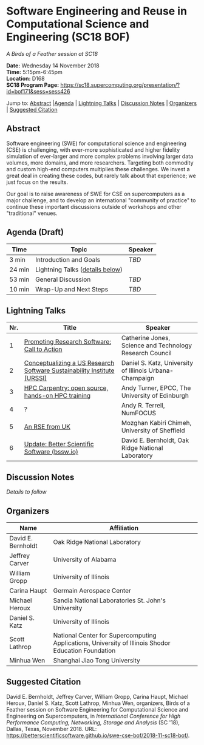 # Software Engineering and Reuse in Computational Science and Engineering (SC18 BOF)

*A Birds of a Feather session at SC18*

**Date:** Wednesday 14 November 2018<br>
**Time:** 5:15pm-6:45pm<br>
**Location:** D168<br>
**SC18 Program Page:** <https://sc18.supercomputing.org/presentation/?id=bof171&sess=sess426>

Jump to: [Abstract](#abstract) |[Agenda](#agenda) | [Lightning Talks](#lightning-talks) | [Discussion Notes](#discussion-notes) | [Organizers](#organizers) |  [Suggested Citation](#suggested-citation)

## Abstract

Software engineering (SWE) for computational science and engineering
(CSE) is challenging, with ever-more sophisticated and higher fidelity
simulation of ever-larger and more complex problems involving larger
data volumes, more domains, and more researchers. Targeting both
commodity and custom high-end computers multiplies these
challenges. We invest a great deal in creating these codes, but rarely
talk about that experience; we just focus on the results.

Our goal is to raise awareness of SWE for CSE on supercomputers as a
major challenge, and to develop an international "community of
practice" to continue these important discussions outside of workshops
and other "traditional" venues.

## Agenda (Draft)

Time | Topic | Speaker
-----|-------|--------
3 min | Introduction and Goals | *TBD*
24 min | Lightning Talks ([details below](#lightning-talks))
53 min | General Discussion | *TBD*
10 min | Wrap-Up and Next Steps | *TBD*

## Lightning Talks

Nr. | Title | Speaker
--|-------|---------------------
1 | [Promoting Research Software: Call to Action](01-promoting-jones.pdf) | Catherine Jones, Science and Technology Research Council
2 | [Conceptualizing a US Research Software Sustainability Institute (URSSI)](02-urssi-katz.pdf) | Daniel S. Katz, University of Illinois Urbana-Champaign
3 | [HPC Carpentry: open source, hands-on HPC training](03-carpentry-turner.pdf) | Andy Turner, EPCC, The University of Edinburgh
4 | ? | Andy R. Terrell, NumFOCUS
5 | [An RSE from UK](05-chimeh-rse.pdf) | Mozghan Kabiri Chimeh, University of Sheffield
6 | [Update: Better Scientific Software (bssw.io)]() | David E. Bernholdt, Oak Ridge National Laboratory

## Discussion Notes

*Details to follow*

## Organizers

Name | Affiliation
-----|------------
David E. Bernholdt | Oak Ridge National Laboratory
Jeffrey Carver | University of Alabama
William Gropp | University of Illinois
Carina Haupt | Germain Aerospace Center 
Michael Heroux | Sandia National Laboratories St. John's University
Daniel S. Katz | University of Illinois
Scott Lathrop | National Center for Supercomputing Applications, University of Illinois Shodor Education Foundation
Minhua Wen | Shanghai Jiao Tong University

## Suggested Citation

David E. Bernholdt, Jeffrey Carver, William Gropp, Carina Haupt,
Michael Heroux, Daniel S.  Katz, Scott Lathrop, Minhua Wen,
organizers, Birds of a Feather session on Software Engineering for
Computational Science and Engineering on Supercomputers, in
_International Conference for High Performance Computing, Networking,
Storage and Analysis_ (SC '18), Dallas, Texas, November 2018. URL:
<https://betterscientificsoftware.github.io/swe-cse-bof/2018-11-sc18-bof/>.
